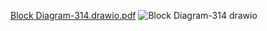 [Block Diagram-314.drawio.pdf](https://github.com/user-attachments/files/18627408/Block.Diagram-314.drawio.pdf)
![Block Diagram-314 drawio](https://github.com/user-attachments/assets/5b38fd89-3d05-4898-a644-a8b1e045f7dc)
